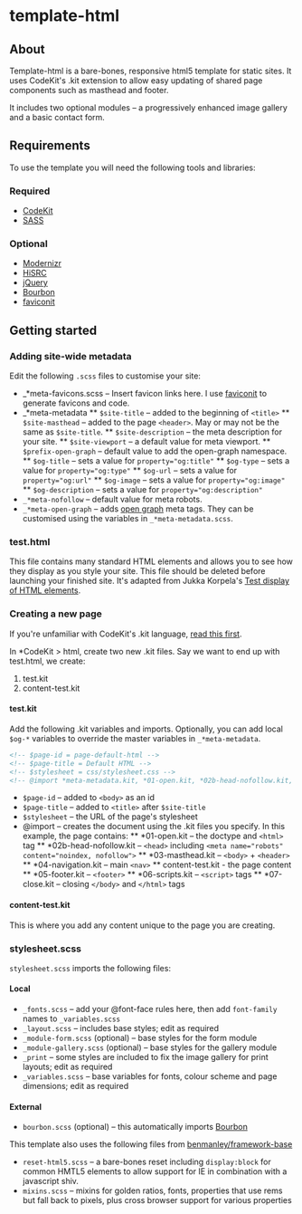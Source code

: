 # template-html
## About
Template-html is a bare-bones, responsive html5 template for static sites. It uses CodeKit's .kit extension to allow easy updating of shared page components such as masthead and footer. 

It includes two optional modules – a progressively enhanced image gallery and a basic contact form.

## Requirements
To use the template you will need the following tools and libraries:

### Required
* [CodeKit](http://incident57.com/codekit/)
* [SASS](http://sass-lang.com)

### Optional
* [Modernizr](http://modernizr.com)
* [HiSRC](https://github.com/teleject/hisrc)
* [jQuery](http://jquery.com)
* [Bourbon](http://bourbon.io)
* [faviconit](http://faviconit.com) 

## Getting started

### Adding site-wide metadata
Edit the following `.scss` files to customise your site:

* _*meta-favicons.scss	 – Insert favicon links here. I use [faviconit](http://faviconit.com) to generate favicons and code. 
* _*meta-metadata
** `$site-title` – added to the beginning of `<title>`
** `$site-masthead` – added to the page `<header>`. May or may not be the same as `$site-title`.
** `$site-description` – the meta description for your site.
** `$site-viewport` – a default value for meta viewport.
** `$prefix-open-graph` – default value to add the open-graph namespace.
** `$og-title` – sets a value for `property="og:title"` 
** `$og-type` – sets a value for `property="og:type"`
** `$og-url` – sets a value for `property="og:url"`
** `$og-image` – sets a value for `property="og:image"`
** `$og-description` – sets a value for `property="og:description"`
* `_*meta-nofollow` – default value for meta robots. 
* `_*meta-open-graph` – adds [open graph](http://ogp.me) meta tags. They can be customised using the variables in `_*meta-metadata.scss`.

### test.html

This file contains many standard HTML elements and allows you to see how they display as you style your site. This file should be deleted before launching your finished site. It's adapted from Jukka Korpela's [Test display of HTML elements](http://www.cs.tut.fi/~jkorpela/www/testel.html).

### Creating a new page
If you're unfamiliar with CodeKit's .kit language, [read this first](http://incident57.com/codekit/kit.php).

In *CodeKit > html, create two new .kit files. Say we want to end up with test.html, we create:

1. test.kit
2. content-test.kit

#### test.kit
Add the following .kit variables and imports. Optionally, you can add local `$og-*` variables to override the master variables in `_*meta-metadata`.

```html
<!-- $page-id = page-default-html -->
<!-- $page-title = Default HTML -->
<!-- $stylesheet = css/stylesheet.css -->
<!-- @import *meta-metadata.kit, *01-open.kit, *02b-head-nofollow.kit, *03-masthead.kit, *04-navigation.kit, content-default-html.kit, *05-footer.kit, *06-scripts.kit, *07-close.kit -->
```
* `$page-id` – added to `<body>` as an id
* `$page-title` – added to `<title>` after `$site-title`
* `$stylesheet` – the URL of the page's stylesheet
* @import – creates the document using the .kit files you specify. In this example, the page contains:
** *01-open.kit – the doctype and `<html>` tag
** *02b-head-nofollow.kit – `<head>` including `<meta name="robots" content="noindex, nofollow">`
** *03-masthead.kit – `<body>` + `<header>`
** *04-navigation.kit – main `<nav>`
** content-test.kit - the page content
** *05-footer.kit – `<footer>`
** *06-scripts.kit – `<script>` tags
** *07-close.kit – closing `</body>` and `</html>` tags

#### content-test.kit
This is where you add any content unique to the page you are creating. 

### stylesheet.scss
`stylesheet.scss` imports the following files:

#### Local
* `_fonts.scss` – add your @font-face rules here, then add `font-family` names to `_variables.scss`
* `_layout.scss` – includes base styles; edit as required
* `_module-form.scss` (optional) – base styles for the form module
* `_module-gallery.scss` (optional) – base styles for the gallery module
* `_print` – some styles are included to fix the image gallery for print layouts; edit as required
* `_variables.scss` – base variables for fonts, colour scheme and page dimensions; edit as required

#### External

* `bourbon.scss` (optional) – this automatically imports [Bourbon](http://bourbon.io)

This template also uses the following files from [benmanley/framework-base](https://github.com/benmanley/framework-base)
* `reset-html5.scss` – a bare-bones reset including `display:block` for common HMTL5 elements to allow support for IE in combination with a javascript shiv.
* `mixins.scss` – mixins for golden ratios, fonts, properties that use rems but fall back to pixels, plus cross browser support for various properties
